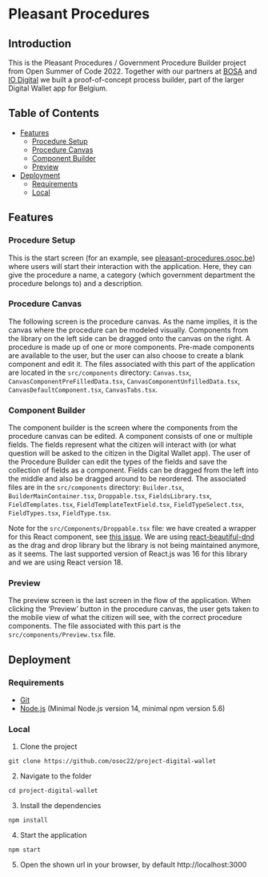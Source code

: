 # Pleasant Procedures

## Introduction

This is the Pleasant Procedures / Government Procedure Builder project from Open Summer of Code 2022. Together with our partners at [BOSA](https://bosa.belgium.be/en) and [IO Digital](https://www.iodigital.com/en) we built a proof-of-concept process builder, part of the larger Digital Wallet app for Belgium.

## Table of Contents

- [Features](#Features)
  - [Procedure Setup](#Procedure_Setup)
  - [Procedure Canvas](#Procedure_Canvas)
  - [Component Builder](#Component_Builder)
  - [Preview](#Preview)
- [Deployment](#Deployment)
  - [Requirements](#Requirements)
  - [Local](#Local)

## Features

### Procedure Setup

This is the start screen (for an example, see [pleasant-procedures.osoc.be](https://pleasant-procedures.osoc.be/)) where users will start their interaction with the application. Here, they can give the procedure a name, a category (which government department the procedure belongs to) and a description.

### Procedure Canvas

The following screen is the procedure canvas. As the name implies, it is the canvas where the procedure can be modeled visually. Components from the library on the left side can be dragged onto the canvas on the right. A procedure is made up of one or more components. Pre-made components are available to the user, but the user can also choose to create a blank component and edit it. The files associated with this part of the application are located in the `src/components` directory: `Canvas.tsx`, `CanvasComponentPreFilledData.tsx`, `CanvasComponentUnfilledData.tsx`, `CanvasDefaultComponent.tsx`, `CanvasTabs.tsx`.

### Component Builder

The component builder is the screen where the components from the procedure canvas can be edited. A component consists of one or multiple fields. The fields represent what the citizen will interact with (or what question will be asked to the citizen in the Digital Wallet app). The user of the Procedure Builder can edit the types of the fields and save the collection of fields as a component. Fields can be dragged from the left into the middle and also be dragged around to be reordered. The associated files are in the `src/components` directory: `Builder.tsx`, `BuilderMainContainer.tsx`, `Droppable.tsx`, `FieldsLibrary.tsx`, `FieldTemplates.tsx`, `FieldTemplateTextField.tsx`, `FieldTypeSelect.tsx`, `FieldTypes.tsx`, `FieldType.tsx`.

Note for the `src/Components/Droppable.tsx` file: we have created a wrapper for this React component, see [this issue](https://github.com/atlassian/react-beautiful-dnd/issues/2399). We are using [react-beautiful-dnd](https://github.com/atlassian/react-beautiful-dnd) as the drag and drop library but the library is not being maintained anymore, as it seems. The last supported version of React.js was 16 for this library and we are using React version 18.

### Preview

The preview screen is the last screen in the flow of the application. When clicking the ‘Preview’ button in the procedure canvas, the user gets taken to the mobile view of what the citizen will see, with the correct procedure components. The file associated with this part is the `src/components/Preview.tsx` file.

## Deployment

### Requirements
- [Git](https://git-scm.com/) 
- [Node.js](https://nodejs.org/en/) (Minimal Node.js version 14, minimal npm version 5.6)

### Local

1. Clone the project
```
git clone https://github.com/osoc22/project-digital-wallet
```

2. Navigate to the folder
```
cd project-digital-wallet
```

3. Install the dependencies
```
npm install
```

4. Start the application
```
npm start
```

5. Open the shown url in your browser, by default http://localhost:3000 
